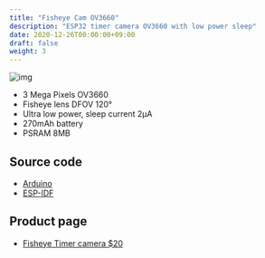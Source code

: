 ```yaml
---
title: "Fisheye Cam OV3660"
description: "ESP32 timer camera OV3660 with low power sleep"
date: 2020-12-26T00:00:00+09:00
draft: false
weight: 3
---
```


![img](/images/fisheye-cam-ov36.png)

* 3 Mega Pixels OV3660
* Fisheye lens DFOV 120°
* Ultra low power, sleep current 2μA
* 270mAh battery
* PSRAM 8MB

## Source code
* [Arduino](https://github.com/m5stack/TimerCam-arduino)
* [ESP-IDF](https://github.com/m5stack/TimerCam-idf)

## Product page
* [Fisheye Timer camera $20](https://m5stack.com/collections/m5-unit/products/esp32-psram-timer-camera-fisheye-ov3660)

